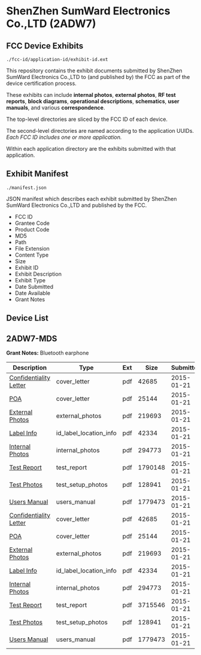 # ShenZhen SumWard Electronics Co.,LTD (2ADW7)
## FCC Device Exhibits

```
./fcc-id/application-id/exhibit-id.ext
```

This repository contains the exhibit documents submitted by ShenZhen SumWard Electronics Co.,LTD to (and published by) the FCC as part of the device certification process.

These exhibits can include **internal photos**, **external photos**, **RF test reports**, **block diagrams**, **operational descriptions**, **schematics**, **user manuals**, and various **correspondence**.

The top-level directories are sliced by the FCC ID of each device.

The second-level directories are named according to the application UUIDs. *Each FCC ID includes one or more application.*

Within each application directory are the exhibits submitted with that application. 

## Exhibit Manifest

```
./manifest.json
```

JSON manifest which describes each exhibit submitted by ShenZhen SumWard Electronics Co.,LTD and published by the FCC.

- FCC ID
- Grantee Code
- Product Code
- MD5
- Path
- File Extension
- Content Type
- Size
- Exhibit ID
- Exhibit Description
- Exhibit Type
- Date Submitted
- Date Available
- Grant Notes

## Device List
## 2ADW7-MDS
**Grant Notes:** Bluetooth earphone

| Description | Type | Ext | Size | Submitted | Available |
| ----------- | ---- | --- | ---- | --------- | --------- |
| [Confidentiality Letter](2ADW7-MDS/6e98087cac511fbc8d1742eae80d5846/2508646.pdf) | cover_letter | pdf | 42685 | 2015-01-21 | 2015-01-21 |
| [POA](2ADW7-MDS/6e98087cac511fbc8d1742eae80d5846/2508647.pdf) | cover_letter | pdf | 25144 | 2015-01-21 | 2015-01-21 |
| [External Photos](2ADW7-MDS/6e98087cac511fbc8d1742eae80d5846/2508649.pdf) | external_photos | pdf | 219693 | 2015-01-21 | 2015-01-21 |
| [Label Info](2ADW7-MDS/6e98087cac511fbc8d1742eae80d5846/2508651.pdf) | id_label_location_info | pdf | 42334 | 2015-01-21 | 2015-01-21 |
| [Internal Photos](2ADW7-MDS/6e98087cac511fbc8d1742eae80d5846/2508650.pdf) | internal_photos | pdf | 294773 | 2015-01-21 | 2015-01-21 |
| [Test Report](2ADW7-MDS/6e98087cac511fbc8d1742eae80d5846/2508659.pdf) | test_report | pdf | 1790148 | 2015-01-21 | 2015-01-21 |
| [Test Photos](2ADW7-MDS/6e98087cac511fbc8d1742eae80d5846/2508653.pdf) | test_setup_photos | pdf | 128941 | 2015-01-21 | 2015-01-21 |
| [Users Manual](2ADW7-MDS/6e98087cac511fbc8d1742eae80d5846/2508652.pdf) | users_manual | pdf | 1779473 | 2015-01-21 | 2015-01-21 |
| [Confidentiality Letter](2ADW7-MDS/e15ab43caf05e1ce65c7dcef42139c56/2508646.pdf) | cover_letter | pdf | 42685 | 2015-01-21 | 2015-01-21 |
| [POA](2ADW7-MDS/e15ab43caf05e1ce65c7dcef42139c56/2508647.pdf) | cover_letter | pdf | 25144 | 2015-01-21 | 2015-01-21 |
| [External Photos](2ADW7-MDS/e15ab43caf05e1ce65c7dcef42139c56/2508649.pdf) | external_photos | pdf | 219693 | 2015-01-21 | 2015-01-21 |
| [Label Info](2ADW7-MDS/e15ab43caf05e1ce65c7dcef42139c56/2508651.pdf) | id_label_location_info | pdf | 42334 | 2015-01-21 | 2015-01-21 |
| [Internal Photos](2ADW7-MDS/e15ab43caf05e1ce65c7dcef42139c56/2508650.pdf) | internal_photos | pdf | 294773 | 2015-01-21 | 2015-01-21 |
| [Test Report](2ADW7-MDS/e15ab43caf05e1ce65c7dcef42139c56/2508648.pdf) | test_report | pdf | 3715546 | 2015-01-21 | 2015-01-21 |
| [Test Photos](2ADW7-MDS/e15ab43caf05e1ce65c7dcef42139c56/2508653.pdf) | test_setup_photos | pdf | 128941 | 2015-01-21 | 2015-01-21 |
| [Users Manual](2ADW7-MDS/e15ab43caf05e1ce65c7dcef42139c56/2508652.pdf) | users_manual | pdf | 1779473 | 2015-01-21 | 2015-01-21 |
